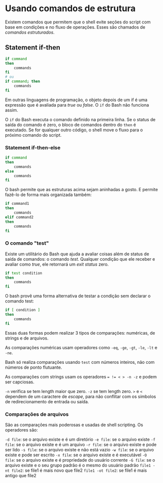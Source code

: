 # Usando comandos de estrutura

Existem comandos que permitem que o shell evite seções do script com base em condições e no fluxo de operações. Esses são chamados de _comandos estruturados_.

## Statement if-then

```sh
if command
then
    commands
fi
# ou
if command; then
    commands
fi
```

Em outras linguagens de programação, o objeto depois de um if é uma expressão que é avaliada para _true_ ou _false_. O `if` do Bash não funciona assim.

O `if` do Bash executa o comando definido na primeira linha. Se o status de saída do comando é zero, o bloco de comandos dentro do `then` é executado. Se for qualquer outro código, o shell move o fluxo para o próximo comando do script.

### Statement if-then-else

```sh
if command
then
    commands
else
    commands
fi
```

O bash permite que as estruturas acima sejam aninhadas a gosto. E permite fazê-lo de forma mais organizada também:

```sh
if command1
then
    commands
elif command2
then
    commands
fi
```

### O comando "test"

Existe um utilitário do Bash que ajuda a avaliar coisas além de status de saída de comandos: o comando _test_. Qualquer condição que ele receber e avaliar como _true_, ele retornará um _exit status_ zero.

```sh
if test condition
then
    commands
fi
```

O bash provê uma forma alternativa de testar a condição sem declarar o comando test:

```sh
if [ condition ]
then
    commands
fi
```

Essas duas formas podem realizar 3 tipos de comparações: numéricas, de strings e de arquivos.

As comparações numéricas usam operadores como `-eq`, `-ge`, `-gt`, `-le`, `-lt` e `-ne`.

Bash só realiza comparações usando `test` com números inteiros, não com números de ponto flutuante.

As comparações com strings usam os operadores `= != < > -n -z` e podem ser capciosas.

`-n` verifica se tem length maior que zero.
`-z` se tem length zero.
`>` e `<` dependem de um caractere de _escape_, para não conflitar com os símbolos de redirecionamento de entrada ou saída.

### Comparações de arquivos

São as comparações mais poderosas e usadas de shell scripting. Os operadores são:

`-d file`: se o arquivo existe e é um diretório
`-e file`: se o arquivo existe
`-f file`: se o arquivo existe e é um arquivo
`-r file`: se o arquivo existe e pode ser lido
`-s file`: se o arquivo existe e não está vazio
`-w file`: se o arquivo existe e pode ser escrito
`-x file`: se o arquivo existe e é executável
`-O file`: se o arquivo existe e é propriedade do usuário corrente
`-G file`: se o arquivo existe e o seu grupo padrão é o mesmo do usuário padrão
`file1 -nt file2`: se file1 é mais novo que file2
`file1 -ot file2`: se file1 é mais antigo que file2
